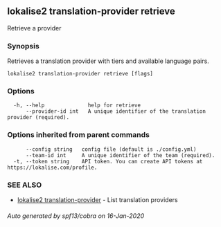 ## lokalise2 translation-provider retrieve

Retrieve a provider

### Synopsis

Retrieves a translation provider with tiers and available language pairs.

```
lokalise2 translation-provider retrieve [flags]
```

### Options

```
  -h, --help              help for retrieve
      --provider-id int   A unique identifier of the translation provider (required).
```

### Options inherited from parent commands

```
      --config string   config file (default is ./config.yml)
      --team-id int     A unique identifier of the team (required).
  -t, --token string    API token. You can create API tokens at https://lokalise.com/profile.
```

### SEE ALSO

* [lokalise2 translation-provider](lokalise2_translation-provider.md)	 - List translation providers

###### Auto generated by spf13/cobra on 16-Jan-2020
